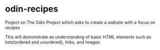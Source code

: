 # odin-recipes
Project on The Odin Project which asks to create a website with a focus on recipes

This will demonstrate an understanding of basic HTML elements such as lists(ordered and unordered), links, and images.